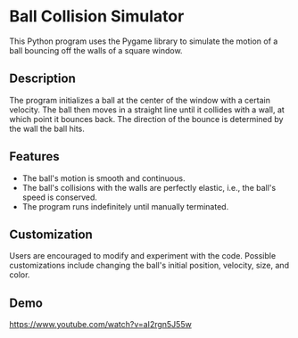 # Ball Collision Simulator

This Python program uses the Pygame library to simulate the motion of a ball bouncing off the walls of a square window.

## Description

The program initializes a ball at the center of the window with a certain velocity. The ball then moves in a straight line until it collides with a wall, at which point it bounces back. The direction of the bounce is determined by the wall the ball hits.

## Features

- The ball's motion is smooth and continuous.
- The ball's collisions with the walls are perfectly elastic, i.e., the ball's speed is conserved.
- The program runs indefinitely until manually terminated.

## Customization

Users are encouraged to modify and experiment with the code. Possible customizations include changing the ball's initial position, velocity, size, and color.

## Demo
https://www.youtube.com/watch?v=aI2rgn5J55w
